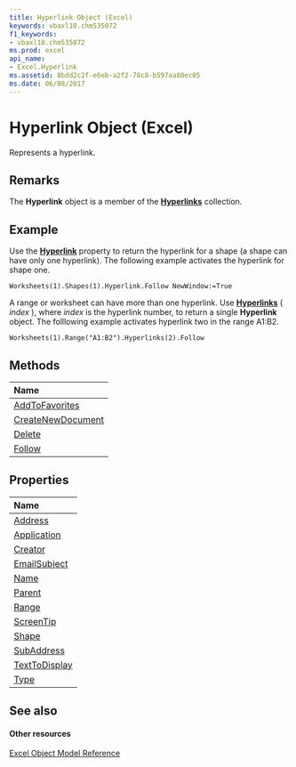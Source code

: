 ```yaml
---
title: Hyperlink Object (Excel)
keywords: vbaxl10.chm535072
f1_keywords:
- vbaxl10.chm535072
ms.prod: excel
api_name:
- Excel.Hyperlink
ms.assetid: 8bdd2c2f-e6eb-a2f2-78c8-b597aa80ec05
ms.date: 06/08/2017
---
```



# Hyperlink Object (Excel)

Represents a hyperlink.


## Remarks

 The **Hyperlink** object is a member of the **[Hyperlinks](hyperlinks-object-excel.md)** collection.


## Example

Use the **[Hyperlink](shape-hyperlink-property-excel.md)** property to return the hyperlink for a shape (a shape can have only one hyperlink). The following example activates the hyperlink for shape one.


```
Worksheets(1).Shapes(1).Hyperlink.Follow NewWindow:=True
```

A range or worksheet can have more than one hyperlink. Use **[Hyperlinks](worksheet-hyperlinks-property-excel.md)** ( _index_ ), where _index_ is the hyperlink number, to return a single **Hyperlink** object. The folllowing example activates hyperlink two in the range A1:B2.




```
Worksheets(1).Range("A1:B2").Hyperlinks(2).Follow
```


## Methods



|**Name**|
|:-----|
|[AddToFavorites](hyperlink-addtofavorites-method-excel.md)|
|[CreateNewDocument](hyperlink-createnewdocument-method-excel.md)|
|[Delete](hyperlink-delete-method-excel.md)|
|[Follow](hyperlink-follow-method-excel.md)|

## Properties



|**Name**|
|:-----|
|[Address](hyperlink-address-property-excel.md)|
|[Application](hyperlink-application-property-excel.md)|
|[Creator](hyperlink-creator-property-excel.md)|
|[EmailSubject](hyperlink-emailsubject-property-excel.md)|
|[Name](hyperlink-name-property-excel.md)|
|[Parent](hyperlink-parent-property-excel.md)|
|[Range](hyperlink-range-property-excel.md)|
|[ScreenTip](hyperlink-screentip-property-excel.md)|
|[Shape](hyperlink-shape-property-excel.md)|
|[SubAddress](hyperlink-subaddress-property-excel.md)|
|[TextToDisplay](hyperlink-texttodisplay-property-excel.md)|
|[Type](hyperlink-type-property-excel.md)|

## See also


#### Other resources


[Excel Object Model Reference](http://msdn.microsoft.com/library/11ea8598-8a20-92d5-f98b-0da04263bf2c%28Office.15%29.aspx)
